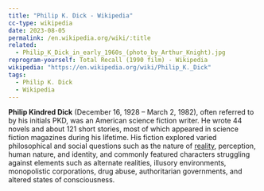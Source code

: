 ```yaml
---
title: "Philip K. Dick - Wikipedia"
cc-type: wikipedia
date: 2023-08-05
permalink: /en.wikipedia.org/wiki/:title
related:
  - Philip_K_Dick_in_early_1960s_(photo_by_Arthur_Knight).jpg
reprogram-yourself: Total Recall (1990 film) - Wikipedia
wikipedia: "https://en.wikipedia.org/wiki/Philip_K._Dick"
tags:
  - Philip K. Dick
  - Wikipedia
---
```

**Philip Kindred Dick** (December 16, 1928 – March 2, 1982), often referred to by his initials PKD, was an American science fiction writer. He wrote 44 novels and about 121 short stories, most of which appeared in science fiction magazines during his lifetime. His fiction explored varied philosophical and social questions such as the nature of [reality](/en.wikipedia.org/wiki/Reality), perception, human nature, and identity, and commonly featured characters struggling against elements such as alternate realities, illusory environments, monopolistic corporations, drug abuse, authoritarian governments, and altered states of consciousness.